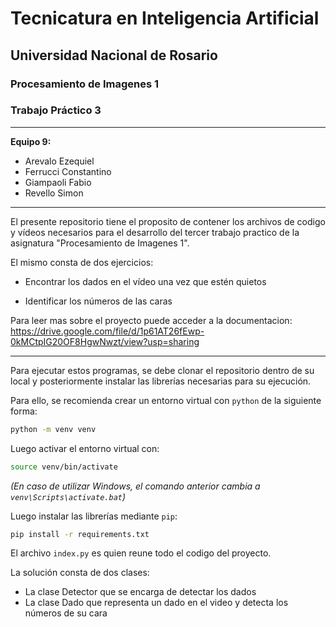# Tecnicatura en Inteligencia Artificial

## Universidad Nacional de Rosario

### Procesamiento de Imagenes 1

### **Trabajo Práctico 3**

---

**Equipo 9:**
- Arevalo Ezequiel
- Ferrucci Constantino
- Giampaoli Fabio
- Revello Simon

---

El presente repositorio tiene el proposito de contener los archivos de codigo y vídeos necesarios para el desarrollo del tercer trabajo practico de la asignatura "Procesamiento de Imagenes 1".

El mismo consta de dos ejercicios: 

* Encontrar los dados en el vídeo una vez que estén quietos

* Identificar los números de las caras

Para leer mas sobre el proyecto puede acceder a la documentacion: https://drive.google.com/file/d/1p61AT26fEwp-0kMCtpIG20OF8HgwNwzt/view?usp=sharing

---

Para ejecutar estos programas, se debe clonar el repositorio dentro de su local y posteriormente instalar las librerías necesarias para su ejecución. 

Para ello, se recomienda crear un entorno virtual con `python` de la siguiente forma:

```bash
python -m venv venv
```

Luego activar el entorno virtual con:

```bash
source venv/bin/activate
```
_(En caso de utilizar Windows, el comando anterior cambia a `venv\Scripts\activate.bat`)_

Luego instalar las librerías mediante `pip`:

```bash
pip install -r requirements.txt
```

El archivo `index.py` es quien reune todo el codigo del proyecto.

La solución consta de dos clases:
* La clase Detector que se encarga de detectar los dados
* La clase Dado que representa un dado en el video y detecta los números de su cara
